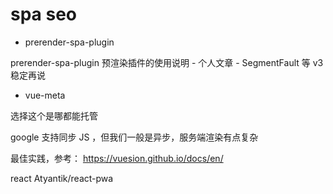# spa seo

- prerender-spa-plugin

prerender-spa-plugin 预渲染插件的使用说明 - 个人文章 - SegmentFault
等 v3 稳定再说

- vue-meta

选择这个是哪都能托管

google 支持同步 JS ，但我们一般是异步，服务端渲染有点复杂

最佳实践，参考： 
https://vuesion.github.io/docs/en/

react 
Atyantik/react-pwa
